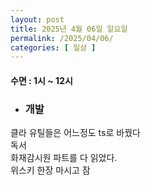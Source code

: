 ```yaml
---
layout: post
title: 2025년 4월 06일 일요일
permalink: /2025/04/06/
categories: [ 일상 ]
---
```

#### 수면 : 1시 ~ 12시<br/>
* ### 개발<br/>
클라 유틸들은 어느정도 ts로 바꿨다<br/>
독서<br/>
화재감시원 파트를 다 읽었다.<br/>
위스키 한장 마시고 잠